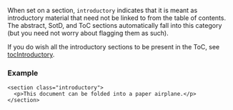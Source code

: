 When set on a section, `introductory` indicates that it is meant as introductory material that need not be linked to from the table of contents. The abstract, SotD, and ToC sections automatically fall into this category (but you need not worry about flagging them as such).

If you do wish all the introductory sections to be present in the ToC, see [tocIntroductory](tocIntroductory). 

### Example
```
<section class="introductory">
  <p>This document can be folded into a paper airplane.</p> 
</section>
```
